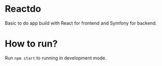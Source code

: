 # Reactdo
Basic to do app build with React for frontend and Symfony for backend.

# How to run?
Run `npm start` to running in development mode.